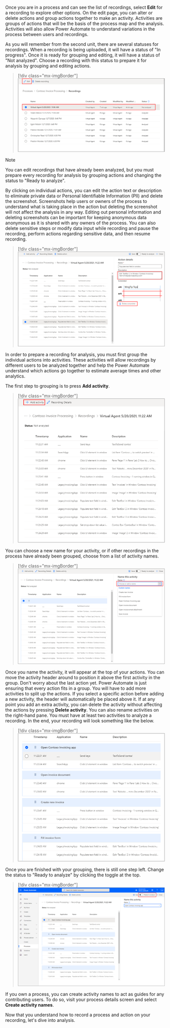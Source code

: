 Once you are in a process and can see the list of recordings, select **Edit** for a recording to explore other options. On the edit page, you can alter or delete actions and group actions together to make an activity. Activities are groups of actions that will be the basis of the process map and the analysis. Activities will also allow Power Automate to understand variations in the process between users and recordings.

As you will remember from the second unit, there are several statuses for recordings. When a recording is being uploaded, it will have a status of "In progress". Once it is ready for grouping and editing, it will have a status of "Not analyzed". Choose a recording with this status to prepare it for analysis by grouping and editing actions.

> [!div class="mx-imgBorder"]
> [![Screenshot of a recording with a status of not analyzed and the edit button highlighted.](../media/edit-recording.png)](../media/edit-recording.png#lightbox)

> [!NOTE]
> You can edit recordings that have already been analyzed, but you must prepare every recording for analysis by grouping actions and changing the status to "Ready to analyze".

By clicking on individual actions, you can edit the action text or description to eliminate private data or Personal Identifiable Information (PII) and delete the screenshot. Screenshots help users or owners of the process to understand what is taking place in the action but deleting the screenshot will not affect the analysis in any way. Editing out personal information and deleting screenshots can be important for keeping anonymous data anonymous as it is shared with any owners of the process. You can also delete sensitive steps or modify data input while recording and pause the recording, perform actions regarding sensitive data, and then resume recording.

> [!div class="mx-imgBorder"]
> [![Screenshot of the action details edit area with delete screenshot feature.](../media/privacy.png)](../media/privacy.png#lightbox)

In order to prepare a recording for analysis, you must first group the individual actions into activities. These activities will allow recordings by different users to be analyzed together and help the Power Automate understand which actions go together to estimate average times and other analytics.

The first step to grouping is to press **Add activity**.

> [!div class="mx-imgBorder"]
> [![Screenshot of the Add activity button to begin the grouping process.](../media/add-activity.png)](../media/add-activity.png#lightbox)

You can choose a new name for your activity, or if other recordings in the process have already been grouped, choose from a list of activity names.

> [!div class="mx-imgBorder"]
> [![Screenshot of the activity name field list.](../media/name-activity.png)](../media/name-activity.png#lightbox)

Once you name the activity, it will appear at the top of your actions. You can move the activity header around to position it above the first activity in the group. Don't worry about the last action yet. Power Automate is just ensuring that every action fits in a group. You will have to add more activities to split up the actions. If you select a specific action before adding a new activity, the header will automatically be placed above it. If at any point you add an extra activity, you can delete the activity without affecting the actions by pressing **Delete activity**. You can also rename activities on the right-hand pane. You must have at least two activities to analyze a recording. In the end, your recording will look something like the below.

> [!div class="mx-imgBorder"]
> [![Screenshot example of fully grouped activities.](../media/fully-grouped.png)](../media/fully-grouped.png#lightbox)

Once you are finished with your grouping, there is still one step left. Change the status to "Ready to analyze" by clicking the toggle at the top.

> [!div class="mx-imgBorder"]
> [![Screenshot of the ready to analyze toggle.](../media/ready-analyze.png)](../media/ready-analyze.png#lightbox)

If you own a process, you can create activity names to act as guides for any contributing users. To do so, visit your process details screen and select **Create activity names**.

Now that you understand how to record a process and action on your recording, let's dive into analysis.
